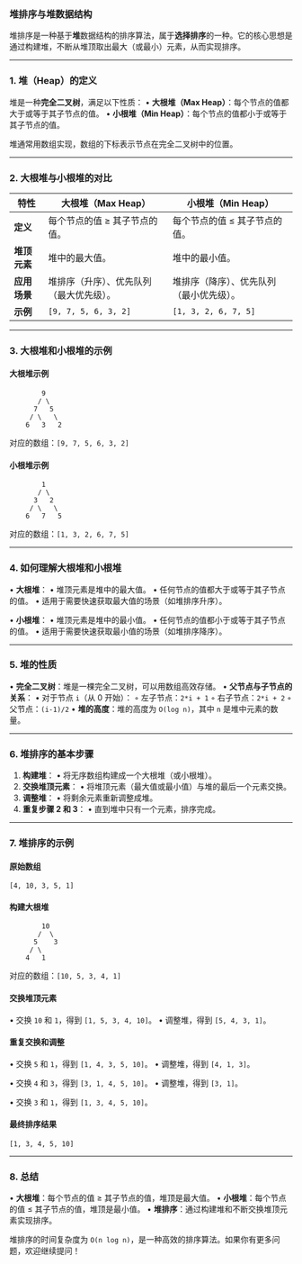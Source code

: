 ### 堆排序与堆数据结构

堆排序是一种基于**堆**数据结构的排序算法，属于**选择排序**的一种。它的核心思想是通过构建堆，不断从堆顶取出最大（或最小）元素，从而实现排序。

---

### 1. **堆（Heap）的定义**
堆是一种**完全二叉树**，满足以下性质：
• **大根堆（Max Heap）**：每个节点的值都大于或等于其子节点的值。
• **小根堆（Min Heap）**：每个节点的值都小于或等于其子节点的值。

堆通常用数组实现，数组的下标表示节点在完全二叉树中的位置。

---

### 2. **大根堆与小根堆的对比**

| 特性           | 大根堆（Max Heap）                        | 小根堆（Min Heap）                        |
|----------------|------------------------------------------|------------------------------------------|
| **定义**       | 每个节点的值 ≥ 其子节点的值。             | 每个节点的值 ≤ 其子节点的值。             |
| **堆顶元素**   | 堆中的最大值。                           | 堆中的最小值。                           |
| **应用场景**   | 堆排序（升序）、优先队列（最大优先级）。 | 堆排序（降序）、优先队列（最小优先级）。 |
| **示例**       | `[9, 7, 5, 6, 3, 2]`                     | `[1, 3, 2, 6, 7, 5]`                     |

---

### 3. **大根堆和小根堆的示例**

#### 大根堆示例
```
        9
       / \
      7   5
     / \   \
    6   3   2
```
对应的数组：`[9, 7, 5, 6, 3, 2]`

#### 小根堆示例
```
        1
       / \
      3   2
     / \   \
    6   7   5
```
对应的数组：`[1, 3, 2, 6, 7, 5]`

---

### 4. **如何理解大根堆和小根堆**
• **大根堆**：
  • 堆顶元素是堆中的最大值。
  • 任何节点的值都大于或等于其子节点的值。
  • 适用于需要快速获取最大值的场景（如堆排序升序）。

• **小根堆**：
  • 堆顶元素是堆中的最小值。
  • 任何节点的值都小于或等于其子节点的值。
  • 适用于需要快速获取最小值的场景（如堆排序降序）。

---

### 5. **堆的性质**
• **完全二叉树**：堆是一棵完全二叉树，可以用数组高效存储。
• **父节点与子节点的关系**：
  • 对于节点 `i`（从 0 开始）：
    ◦ 左子节点：`2*i + 1`
    ◦ 右子节点：`2*i + 2`
    ◦ 父节点：`(i-1)/2`
• **堆的高度**：堆的高度为 `O(log n)`，其中 `n` 是堆中元素的数量。

---

### 6. **堆排序的基本步骤**
1. **构建堆**：
   • 将无序数组构建成一个大根堆（或小根堆）。
2. **交换堆顶元素**：
   • 将堆顶元素（最大值或最小值）与堆的最后一个元素交换。
3. **调整堆**：
   • 将剩余元素重新调整成堆。
4. **重复步骤 2 和 3**：
   • 直到堆中只有一个元素，排序完成。

---

### 7. **堆排序的示例**
#### 原始数组
`[4, 10, 3, 5, 1]`

#### 构建大根堆
```
        10
       /  \
      5    3
     / \
    4   1
```
对应的数组：`[10, 5, 3, 4, 1]`

#### 交换堆顶元素
• 交换 `10` 和 `1`，得到 `[1, 5, 3, 4, 10]`。
• 调整堆，得到 `[5, 4, 3, 1]`。

#### 重复交换和调整
• 交换 `5` 和 `1`，得到 `[1, 4, 3, 5, 10]`。
• 调整堆，得到 `[4, 1, 3]`。

• 交换 `4` 和 `3`，得到 `[3, 1, 4, 5, 10]`。
• 调整堆，得到 `[3, 1]`。

• 交换 `3` 和 `1`，得到 `[1, 3, 4, 5, 10]`。

#### 最终排序结果
`[1, 3, 4, 5, 10]`

---

### 8. **总结**
• **大根堆**：每个节点的值 ≥ 其子节点的值，堆顶是最大值。
• **小根堆**：每个节点的值 ≤ 其子节点的值，堆顶是最小值。
• **堆排序**：通过构建堆和不断交换堆顶元素实现排序。

堆排序的时间复杂度为 `O(n log n)`，是一种高效的排序算法。如果你有更多问题，欢迎继续提问！
